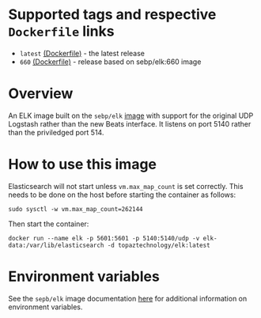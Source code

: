 # Supported tags and respective `Dockerfile` links
* `latest` [(Dockerfile)](https://github.com/topaztechnology/elk/blob/master/Dockerfile) - the latest release
* `660` [(Dockerfile)](https://github.com/topaztechnology/elk/blob/660/Dockerfile) - release based on sebp/elk:660 image

# Overview

An ELK image built on the `sebp/elk` [image](https://hub.docker.com/r/sebp/elk/) with support
for the original UDP Logstash rather than the new Beats interface. It listens on port 5140 rather than
the priviledged port 514.

# How to use this image

Elasticsearch will not start unless `vm.max_map_count` is set correctly.
This needs to be done on the host before starting the container as follows:

`sudo sysctl -w vm.max_map_count=262144`

Then start the container:

`docker run --name elk -p 5601:5601 -p 5140:5140/udp -v elk-data:/var/lib/elasticsearch -d topaztechnology/elk:latest`

# Environment variables

See the `sepb/elk` image documentation [here](https://elk-docker.readthedocs.io/) for
additional information on environment variables.
